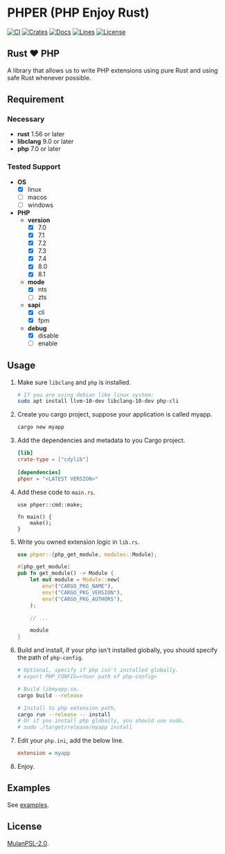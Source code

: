 # PHPER (PHP Enjoy Rust)

[![CI](https://github.com/jmjoy/phper/actions/workflows/ci.yml/badge.svg)](https://github.com/jmjoy/phper/actions/workflows/ci.yml)
[![Crates](https://img.shields.io/crates/v/phper)](https://crates.io/crates/phper)
[![Docs](https://img.shields.io/docsrs/phper)](https://docs.rs/phper)
[![Lines](https://img.shields.io/tokei/lines/github/jmjoy/phper)](https://github.com/jmjoy/phper)
[![License](https://img.shields.io/crates/l/phper)](https://github.com/jmjoy/phper/blob/master/LICENSE)

## Rust ❤️ PHP

A library that allows us to write PHP extensions using pure Rust and using safe Rust whenever possible.

## Requirement

### Necessary

- **rust** 1.56 or later
- **libclang** 9.0 or later
- **php** 7.0 or later

### Tested Support

- **OS**
  - [x] linux
  - [ ] macos
  - [ ] windows
- **PHP**
  - **version**
    - [x] 7.0
    - [x] 7.1
    - [x] 7.2
    - [x] 7.3
    - [x] 7.4
    - [x] 8.0
    - [x] 8.1
  - **mode**
    - [x] nts
    - [ ] zts
  - **sapi**
    - [x] cli
    - [x] fpm
  - **debug**
    - [x] disable
    - [ ] enable

## Usage

1. Make sure `libclang` and `php` is installed.

   ```bash
   # If you are using debian like linux system:
   sudo apt install llvm-10-dev libclang-10-dev php-cli
   ```

1. Create you cargo project, suppose your application is called myapp.

   ```bash
   cargo new myapp
   ```

1. Add the dependencies and metadata to you Cargo project.

   ```toml
   [lib]
   crate-type = ["cdylib"]
 
   [dependencies]
   phper = "<LATEST VERSION>"
   ```

1. Add these code to `main.rs`.

   ```rust,no_run
   use phper::cmd::make;
   
   fn main() {
       make();
   }
   ```

1. Write you owned extension logic in `lib.rs`.

   ```rust
   use phper::{php_get_module, modules::Module};
   
   #[php_get_module]
   pub fn get_module() -> Module {
       let mut module = Module::new(
           env!("CARGO_PKG_NAME"),
           env!("CARGO_PKG_VERSION"),
           env!("CARGO_PKG_AUTHORS"),
       );
   
       // ...
   
       module
   }
   ```

1. Build and install, if your php isn't installed globally, you should specify the path of `php-config`.

   ```bash
   # Optional, specify if php isn't installed globally.
   # export PHP_CONFIG=<Your path of php-config>
   
   # Build libmyapp.so.
   cargo build --release
   
   # Install to php extension path.
   cargo run --release -- install
   # Or if you install php globally, you should use sudo.
   # sudo ./target/release/myapp install
   
   ```

1. Edit your `php.ini`, add the below line.

   ```ini
   extension = myapp
   ```

1. Enjoy.

## Examples

See [examples](https://github.com/jmjoy/phper/tree/master/examples).

## License

[MulanPSL-2.0](https://github.com/jmjoy/phper/blob/master/LICENSE).
